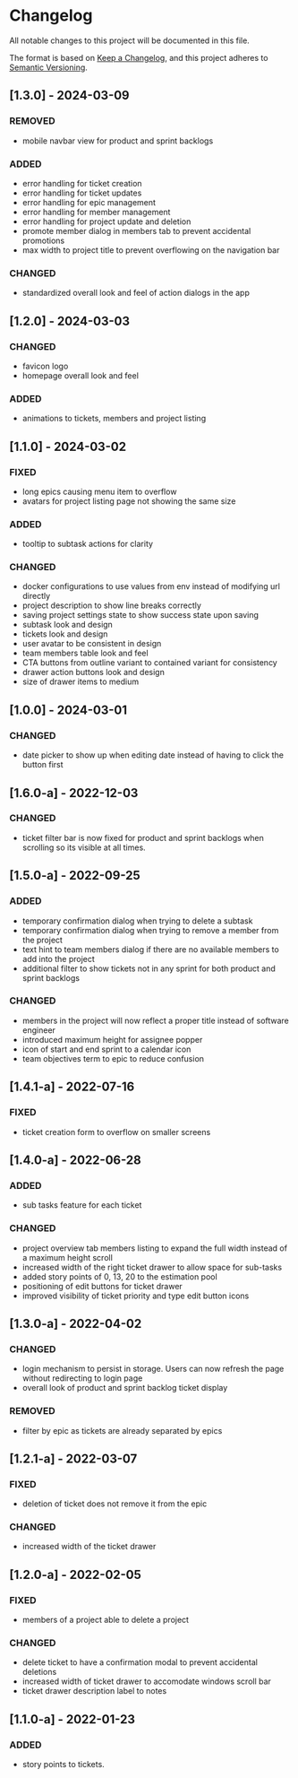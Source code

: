 # Changelog

All notable changes to this project will be documented in this file.

The format is based on [Keep a Changelog](https://keepachangelog.com/en/1.0.0/),
and this project adheres to [Semantic Versioning](https://semver.org/spec/v2.0.0.html).

## [1.3.0] - 2024-03-09

### REMOVED

- mobile navbar view for product and sprint backlogs

### ADDED

- error handling for ticket creation
- error handling for ticket updates
- error handling for epic management
- error handling for member management
- error handling for project update and deletion
- promote member dialog in members tab to prevent accidental promotions
- max width to project title to prevent overflowing on the navigation bar

### CHANGED

- standardized overall look and feel of action dialogs in the app

## [1.2.0] - 2024-03-03

### CHANGED

- favicon logo
- homepage overall look and feel

### ADDED

- animations to tickets, members and project listing

## [1.1.0] - 2024-03-02

### FIXED

- long epics causing menu item to overflow
- avatars for project listing page not showing the same size

### ADDED

- tooltip to subtask actions for clarity

### CHANGED

- docker configurations to use values from env instead of modifying url directly
- project description to show line breaks correctly
- saving project settings state to show success state upon saving
- subtask look and design
- tickets look and design
- user avatar to be consistent in design
- team members table look and feel
- CTA buttons from outline variant to contained variant for consistency
- drawer action buttons look and design
- size of drawer items to medium

## [1.0.0] - 2024-03-01

### CHANGED

- date picker to show up when editing date instead of having to click the button first

## [1.6.0-a] - 2022-12-03

### CHANGED

- ticket filter bar is now fixed for product and sprint backlogs when scrolling so its visible at all times.

## [1.5.0-a] - 2022-09-25

### ADDED

- temporary confirmation dialog when trying to delete a subtask
- temporary confirmation dialog when trying to remove a member from the project
- text hint to team members dialog if there are no available members to add into the project
- additional filter to show tickets not in any sprint for both product and sprint backlogs

### CHANGED

- members in the project will now reflect a proper title instead of software engineer
- introduced maximum height for assignee popper
- icon of start and end sprint to a calendar icon
- team objectives term to epic to reduce confusion

## [1.4.1-a] - 2022-07-16

### FIXED

- ticket creation form to overflow on smaller screens

## [1.4.0-a] - 2022-06-28

### ADDED

- sub tasks feature for each ticket

### CHANGED

- project overview tab members listing to expand the full width instead of a maximum height scroll
- increased width of the right ticket drawer to allow space for sub-tasks
- added story points of 0, 13, 20 to the estimation pool
- positioning of edit buttons for ticket drawer
- improved visibility of ticket priority and type edit button icons

## [1.3.0-a] - 2022-04-02

### CHANGED

- login mechanism to persist in storage. Users can now refresh the page without redirecting to login page
- overall look of product and sprint backlog ticket display

### REMOVED

- filter by epic as tickets are already separated by epics

## [1.2.1-a] - 2022-03-07

### FIXED

- deletion of ticket does not remove it from the epic

### CHANGED

- increased width of the ticket drawer

## [1.2.0-a] - 2022-02-05

### FIXED

- members of a project able to delete a project

### CHANGED

- delete ticket to have a confirmation modal to prevent accidental deletions
- increased width of ticket drawer to accomodate windows scroll bar
- ticket drawer description label to notes

## [1.1.0-a] - 2022-01-23

### ADDED

- story points to tickets.

